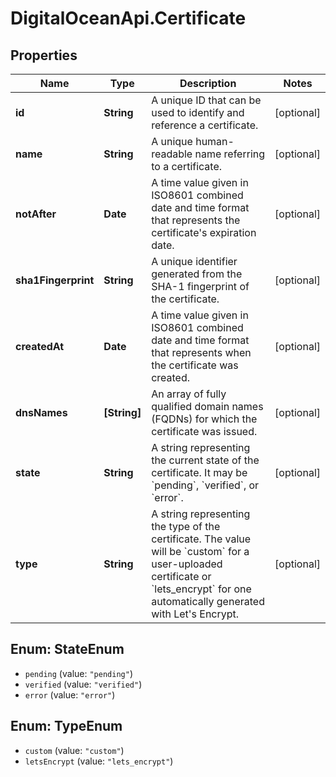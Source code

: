 # DigitalOceanApi.Certificate

## Properties
Name | Type | Description | Notes
------------ | ------------- | ------------- | -------------
**id** | **String** | A unique ID that can be used to identify and reference a certificate. | [optional] 
**name** | **String** | A unique human-readable name referring to a certificate. | [optional] 
**notAfter** | **Date** | A time value given in ISO8601 combined date and time format that represents the certificate&#x27;s expiration date. | [optional] 
**sha1Fingerprint** | **String** | A unique identifier generated from the SHA-1 fingerprint of the certificate. | [optional] 
**createdAt** | **Date** | A time value given in ISO8601 combined date and time format that represents when the certificate was created. | [optional] 
**dnsNames** | **[String]** | An array of fully qualified domain names (FQDNs) for which the certificate was issued. | [optional] 
**state** | **String** | A string representing the current state of the certificate. It may be &#x60;pending&#x60;, &#x60;verified&#x60;, or &#x60;error&#x60;. | [optional] 
**type** | **String** | A string representing the type of the certificate. The value will be &#x60;custom&#x60; for a user-uploaded certificate or &#x60;lets_encrypt&#x60; for one automatically generated with Let&#x27;s Encrypt. | [optional] 

<a name="StateEnum"></a>
## Enum: StateEnum

* `pending` (value: `"pending"`)
* `verified` (value: `"verified"`)
* `error` (value: `"error"`)


<a name="TypeEnum"></a>
## Enum: TypeEnum

* `custom` (value: `"custom"`)
* `letsEncrypt` (value: `"lets_encrypt"`)

